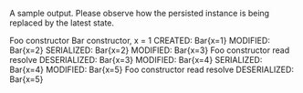 A sample output. Please observe how the persisted instance is being replaced by the latest state.

 Foo constructor
 Bar constructor, x = 1
 CREATED:		Bar{x=1}
 MODIFIED:		Bar{x=2}
 SERIALIZED:		Bar{x=2}
 MODIFIED:		Bar{x=3}
 Foo constructor
 read resolve
 DESERIALIZED:	Bar{x=3}
 MODIFIED:		Bar{x=4}
 SERIALIZED:		Bar{x=4}
 MODIFIED:		Bar{x=5}
 Foo constructor
 read resolve
 DESERIALIZED:	Bar{x=5}
